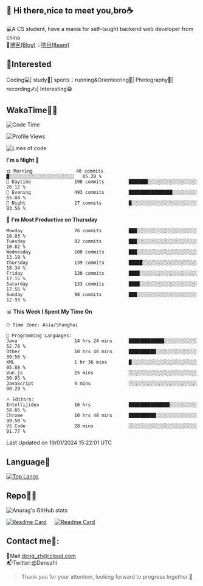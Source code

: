 👋 Hi there,nice to meet you,bro☕
---
💻A CS student, have a mania for self-taught backend web developer from china   
📌[博客(Blog)](https://github.com/HealUP/MyBlog)
💡[项目(Iteam)](https://healup.github.io/)

 <!-- waka-box start -->
 <!-- waka-box end -->
 
🧲**Interested**
--
Coding💻| study📖| sports：running&Orienteering🏃‍| Photography📸| recording✍️| Interesting😁

WakaTime👨‍💻
---
<!--START_SECTION:waka-->
![Code Time](http://img.shields.io/badge/Code%20Time-578%20hrs%2052%20mins-blue)

![Profile Views](http://img.shields.io/badge/Profile%20Views-5-blue)

![Lines of code](https://img.shields.io/badge/From%20Hello%20World%20I%27ve%20Written-205.0%20thousand%20lines%20of%20code-blue)

**I'm a Night 🦉** 

```text
🌞 Morning                40 commits          █░░░░░░░░░░░░░░░░░░░░░░░░   05.28 % 
🌆 Daytime                198 commits         ███████░░░░░░░░░░░░░░░░░░   26.12 % 
🌃 Evening                493 commits         ████████████████░░░░░░░░░   65.04 % 
🌙 Night                  27 commits          █░░░░░░░░░░░░░░░░░░░░░░░░   03.56 % 
```
📅 **I'm Most Productive on Thursday** 

```text
Monday                   76 commits          ███░░░░░░░░░░░░░░░░░░░░░░   10.03 % 
Tuesday                  82 commits          ███░░░░░░░░░░░░░░░░░░░░░░   10.82 % 
Wednesday                100 commits         ███░░░░░░░░░░░░░░░░░░░░░░   13.19 % 
Thursday                 139 commits         █████░░░░░░░░░░░░░░░░░░░░   18.34 % 
Friday                   130 commits         ████░░░░░░░░░░░░░░░░░░░░░   17.15 % 
Saturday                 133 commits         ████░░░░░░░░░░░░░░░░░░░░░   17.55 % 
Sunday                   98 commits          ███░░░░░░░░░░░░░░░░░░░░░░   12.93 % 
```


📊 **This Week I Spent My Time On** 

```text
🕑︎ Time Zone: Asia/Shanghai

💬 Programming Languages: 
Java                     14 hrs 24 mins      █████████████░░░░░░░░░░░░   52.76 % 
Other                    10 hrs 48 mins      ██████████░░░░░░░░░░░░░░░   39.58 % 
XML                      1 hr 36 mins        █░░░░░░░░░░░░░░░░░░░░░░░░   05.88 % 
Vue.js                   15 mins             ░░░░░░░░░░░░░░░░░░░░░░░░░   00.95 % 
JavaScript               4 mins              ░░░░░░░░░░░░░░░░░░░░░░░░░   00.29 % 

🔥 Editors: 
Intellijidea             16 hrs              ███████████████░░░░░░░░░░   58.65 % 
Chrome                   10 hrs 48 mins      ██████████░░░░░░░░░░░░░░░   39.58 % 
VS Code                  28 mins             ░░░░░░░░░░░░░░░░░░░░░░░░░   01.77 % 
```


 Last Updated on 19/01/2024 15:22:01 UTC
<!--END_SECTION:waka-->

Language🚀
---
[![Top Langs](https://github-readme-stats.vercel.app/api/top-langs/?username=HealUP&layout=compact&hide_border=true)](https://github.com/HealUP)

Repo🧑‍💻
---
![Anurag's GitHub stats](https://github-readme-stats.vercel.app/api?username=HealUP&count_private=true&show_icons=true&theme=gruvbox&hide_border=true) 

[![Readme Card](https://github-readme-stats.vercel.app/api/pin/?username=HealUP&repo=InternetEy&theme=transparent)](https://github.com/HealUP/InternetEy) &emsp;
[![Readme Card](https://github-readme-stats.vercel.app/api/pin/?username=HealUP&repo=CampusExperience&theme=transparent)](https://github.com/HealUP/CampusExperience)


Contact me📱:
---
📮Mail:deng_zh@icloud.com  
📬Twitter:@Denszhi  

> Thank you for your attention, looking forward to progress together.🎉
